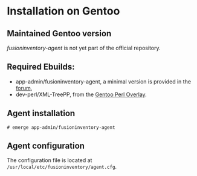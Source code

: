 # Installation on Gentoo

## Maintained Gentoo version

*fusioninventory-agent* is not yet part of the official repository.

## Required Ebuilds:

- app-admin/fusioninventory-agent, a minimal version is provided in the [forum](http://forums.gentoo.org/viewtopic-p-7351720.html#7351720),
- dev-perl/XML-TreePP, from the [Gentoo Perl Overlay](http://www.gentoo.org/proj/en/perl/).

## Agent installation

``` shell
# emerge app-admin/fusioninventory-agent
```

## Agent configuration

The configuration file is located at `/usr/local/etc/fusioninventory/agent.cfg`.
